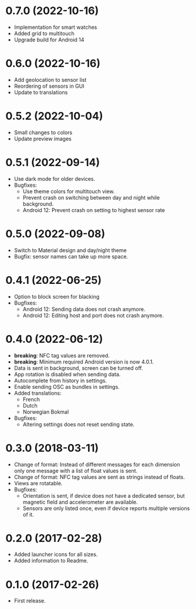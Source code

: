 # 0.7.0 (2022-10-16)
- Implementation for smart watches
- Added grid to multitouch
- Upgrade build for Android 14

# 0.6.0 (2022-10-16)
- Add geolocation to sensor list
- Reordering of sensors in GUI
- Update to translations

# 0.5.2 (2022-10-04)
- Small changes to colors
- Update preview images

# 0.5.1 (2022-09-14)
- Use dark mode for older devices.
- Bugfixes:
	* Use theme colors for multitouch view.
	* Prevent crash on switching between day and night while background.
	* Android 12: Prevent crash on setting to highest sensor rate

# 0.5.0 (2022-09-08)
- Switch to Material design and day/night theme
- Bugfix: sensor names can take up more space.

# 0.4.1 (2022-06-25)
- Option to block screen for blacking
- Bugfixes:
	* Android 12: Sending data does not crash anymore.
	* Android 12: Editing host and port does not crash anymore.

# 0.4.0 (2022-06-12)
- **breaking**: NFC tag values are removed.
- **breaking**: Minimum required Android version is now 4.0.1.
- Data is sent in background, screen can be turned off.
- App rotation is disabled when sending data.
- Autocomplete from history in settings.
- Enable sending OSC as bundles in settings.
- Added translations:
	* French
	* Dutch
	* Norwegian Bokmal
- Bugfixes:
	* Altering settings does not reset sending state.

# 0.3.0 (2018-03-11)
- Change of format: Instead of different messages for each dimension
  only one message with a list of float values is sent.
- Change of format: NFC tag values are sent as strings instead of
  floats.
- Views are rotatable.
- Bugfixes:
	* Orientation is sent, if device does not have a dedicated sensor,
	  but magnetic field and accelerometer are available.
	* Sensors are only listed once, even if device reports multiple
	  versions of it.

# 0.2.0 (2017-02-28)
- Added launcher icons for all sizes.
- Added information to Readme.

# 0.1.0 (2017-02-26)
- First release.
